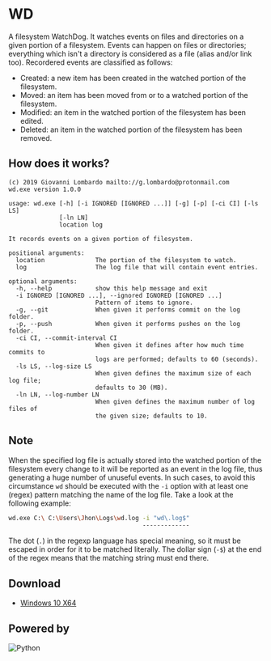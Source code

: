 # WD
A filesystem WatchDog. It watches events on files and directories on a given portion of a filesystem. Events can happen on files or directories; everything which isn't a directory is considered as a file (alias and/or link too). Recordered events are classified as follows:

- Created: a new item has been created in the watched portion of the filesystem.
- Moved: an item has been moved from or to a watched portion of the filesystem.
- Modified: an item in the watched portion of the filesystem has been edited.
- Deleted: an item in the watched portion of the filesystem has been removed.

## How does it works?

```
(c) 2019 Giovanni Lombardo mailto://g.lombardo@protonmail.com
wd.exe version 1.0.0

usage: wd.exe [-h] [-i IGNORED [IGNORED ...]] [-g] [-p] [-ci CI] [-ls LS]
              [-ln LN]
              location log

It records events on a given portion of filesystem.

positional arguments:
  location              The portion of the filesystem to watch.
  log                   The log file that will contain event entries.

optional arguments:
  -h, --help            show this help message and exit
  -i IGNORED [IGNORED ...], --ignored IGNORED [IGNORED ...]
                        Pattern of items to ignore.
  -g, --git             When given it performs commit on the log folder.
  -p, --push            When given it performs pushes on the log folder.
  -ci CI, --commit-interval CI
                        When given it defines after how much time commits to
                        logs are performed; defaults to 60 (seconds).
  -ls LS, --log-size LS
                        When given defines the maximum size of each log file;
                        defaults to 30 (MB).
  -ln LN, --log-number LN
                        When given defines the maximum number of log files of
                        the given size; defaults to 10.
```
## Note
When the specified log file is actually stored into the watched portion of the filesystem every change to it will be reported as an event in the log file, thus generating a huge number of unuseful events. In such cases, to avoid this circumstance `wd` should be executed with the `-i` option with at least one (regex) pattern matching the name of the log file. Take a look at the following example:

```bash
wd.exe C:\ C:\Users\Jhon\Logs\wd.log -i "wd\.log$"
                                     -------------
```

The dot (`.`) in the regexp language has special meaning, so it must be escaped in order for it to be matched literally. The dollar sign (`-$`) at the end of the regex means that the matching string must end there.

## Download
* [Windows 10 X64](https://github.com/GiovaLomba/wd/raw/master/wd.exe)

## Powered by
![Python](https://www.python.org/static/img/python-logo.png "Python")

<!---
[Python](https://www.python.org/)

[Watchdog](https://github.com/gorakhargosh/watchdog)

[PyInstaller](https://www.pyinstaller.org/)
-->

